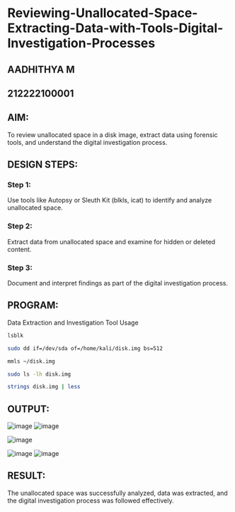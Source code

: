 # Reviewing-Unallocated-Space-Extracting-Data-with-Tools-Digital-Investigation-Processes
## AADHITHYA M
## 212222100001
## AIM:
To review unallocated space in a disk image, extract data using forensic tools, and understand the digital investigation process.

## DESIGN STEPS:
### Step 1:
Use tools like Autopsy or Sleuth Kit (blkls, icat) to identify and analyze unallocated space.

### Step 2:
Extract data from unallocated space and examine for hidden or deleted content.

### Step 3:
Document and interpret findings as part of the digital investigation process.

## PROGRAM:
Data Extraction and Investigation Tool Usage
```bash
lsblk
```

```bash
sudo dd if=/dev/sda of=/home/kali/disk.img bs=512
```

```bash
mmls ~/disk.img
```
```bash
sudo ls -lh disk.img
```
```bash
strings disk.img | less

```

## OUTPUT:
![image](https://github.com/user-attachments/assets/83a427da-d372-4b72-8e54-c874c8e31f37)
![image](https://github.com/user-attachments/assets/4ed4a4a3-542d-42b8-af06-9c1eedaec949)

![image](https://github.com/user-attachments/assets/1fc8e81f-12c1-4927-92ca-a4a0a500950e)

![image](https://github.com/user-attachments/assets/d2beee48-5fee-4476-84fd-ab24954f077d)
![image](https://github.com/user-attachments/assets/4aff8fc4-e59c-475e-bdb2-658f15c67c50)

## RESULT:
The unallocated space was successfully analyzed, data was extracted, and the digital investigation process was followed effectively.
